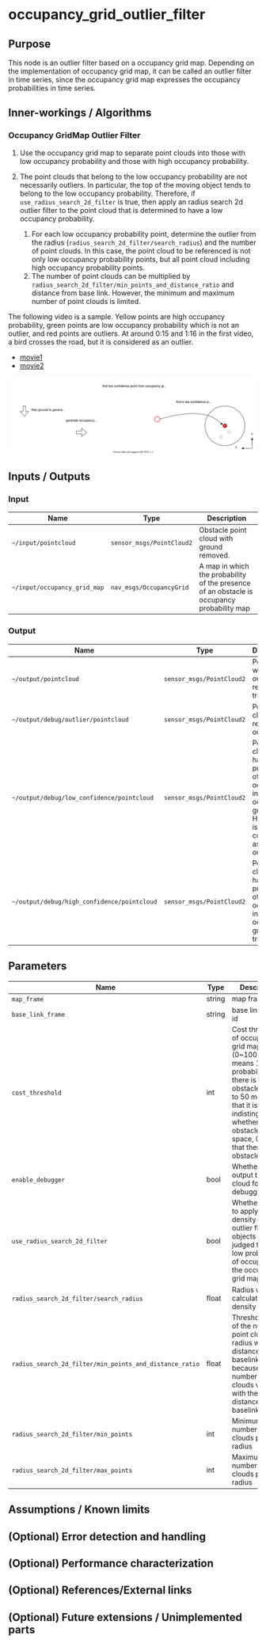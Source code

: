 # occupancy_grid_outlier_filter

## Purpose

This node is an outlier filter based on a occupancy grid map.
Depending on the implementation of occupancy grid map, it can be called an outlier filter in time series, since the occupancy grid map expresses the occupancy probabilities in time series.

## Inner-workings / Algorithms

### Occupancy GridMap Outlier Filter

1. Use the occupancy grid map to separate point clouds into those with low occupancy probability and those with high occupancy probability.

2. The point clouds that belong to the low occupancy probability are not necessarily outliers. In particular, the top of the moving object tends to belong to the low occupancy probability. Therefore, if `use_radius_search_2d_filter` is true, then apply an radius search 2d outlier filter to the point cloud that is determined to have a low occupancy probability.
   1. For each low occupancy probability point, determine the outlier from the radius (`radius_search_2d_filter/search_radius`) and the number of point clouds. In this case, the point cloud to be referenced is not only low occupancy probability points, but all point cloud including high occupancy probability points.
   2. The number of point clouds can be multiplied by `radius_search_2d_filter/min_points_and_distance_ratio` and distance from base link. However, the minimum and maximum number of point clouds is limited.

The following video is a sample. Yellow points are high occupancy probability, green points are low occupancy probability which is not an outlier, and red points are outliers. At around 0:15 and 1:16 in the first video, a bird crosses the road, but it is considered as an outlier.

- [movie1](https://www.youtube.com/watch?v=hEVv0LaTpP8)
- [movie2](https://www.youtube.com/watch?v=VaHs1CdLcD0)

![occupancy_grid_outlier_filter](./image/outlier_filter-occupancy_grid.drawio.svg)

## Inputs / Outputs

### Input

| Name                         | Type                      | Description                                                                                |
| ---------------------------- | ------------------------- | ------------------------------------------------------------------------------------------ |
| `~/input/pointcloud`         | `sensor_msgs/PointCloud2` | Obstacle point cloud with ground removed.                                                  |
| `~/input/occupancy_grid_map` | `nav_msgs/OccupancyGrid`  | A map in which the probability of the presence of an obstacle is occupancy probability map |

### Output

| Name                                        | Type                      | Description                                                                                                                  |
| ------------------------------------------- | ------------------------- | ---------------------------------------------------------------------------------------------------------------------------- |
| `~/output/pointcloud`                       | `sensor_msgs/PointCloud2` | Point cloud with outliers removed. trajectory                                                                                |
| `~/output/debug/outlier/pointcloud`         | `sensor_msgs/PointCloud2` | Point clouds removed as outliers.                                                                                            |
| `~/output/debug/low_confidence/pointcloud`  | `sensor_msgs/PointCloud2` | Point clouds that had a low probability of occupancy in the occupancy grid map. However, it is not considered as an outlier. |
| `~/output/debug/high_confidence/pointcloud` | `sensor_msgs/PointCloud2` | Point clouds that had a high probability of occupancy in the occupancy grid map. trajectory                                  |

## Parameters

| Name                                                    | Type   | Description                                                                                                                                                                                                                    |
| ------------------------------------------------------- | ------ | ------------------------------------------------------------------------------------------------------------------------------------------------------------------------------------------------------------------------------ |
| `map_frame`                                             | string | map frame id                                                                                                                                                                                                                   |
| `base_link_frame`                                       | string | base link frame id                                                                                                                                                                                                             |
| `cost_threshold`                                        | int    | Cost threshold of occupancy grid map (0~100). 100 means 100% probability that there is an obstacle, close to 50 means that it is indistinguishable whether it is an obstacle or free space, 0 means that there is no obstacle. |
| `enable_debugger`                                       | bool   | Whether to output the point cloud for debugging.                                                                                                                                                                               |
| `use_radius_search_2d_filter`                           | bool   | Whether or not to apply density-based outlier filters to objects that are judged to have low probability of occupancy on the occupancy grid map.                                                                               |
| `radius_search_2d_filter/search_radius`                 | float  | Radius when calculating the density                                                                                                                                                                                            |
| `radius_search_2d_filter/min_points_and_distance_ratio` | float  | Threshold value of the number of point clouds per radius when the distance from baselink is 1m, because the number of point clouds varies with the distance from baselink.                                                     |
| `radius_search_2d_filter/min_points`                    | int    | Minimum number of point clouds per radius                                                                                                                                                                                      |
| `radius_search_2d_filter/max_points`                    | int    | Maximum number of point clouds per radius                                                                                                                                                                                      |

## Assumptions / Known limits

## (Optional) Error detection and handling

## (Optional) Performance characterization

## (Optional) References/External links

## (Optional) Future extensions / Unimplemented parts
